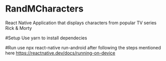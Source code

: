 # RandMCharacters
React Native Application that displays characters from popular TV series Rick &amp; Morty

#Setup
Use yarn to install dependecies

#Run
use npx react-native run-android after following the steps mentioned here https://reactnative.dev/docs/running-on-device
